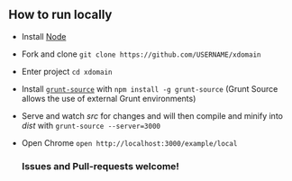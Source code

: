 ## How to run locally

* Install [Node](http://nodejs.org)

* Fork and clone `git clone https://github.com/USERNAME/xdomain`

* Enter project `cd xdomain`

* Install [`grunt-source`](https://github.com/jpillora/grunt-source) with `npm install -g grunt-source` (Grunt Source allows the use of external Grunt environments)

* Serve and watch *src* for changes and will then compile and minify into *dist* with `grunt-source --server=3000`

* Open Chrome `open http://localhost:3000/example/local`

  ### Issues and Pull-requests welcome!